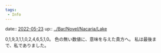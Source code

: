 ```yaml
---
tags:
 - Info
---
```


date:: [2022-05-23](Daily_Note/2022-05-23.md)
up:: [../Bar/Novel/Nacaria/Lake](../Bar/Novel/Nacaria/Lake.md)

0,1,9,3,1,1,0,2,4,6,5,1,0。
色の無い数値に、意味を与えた貴方へ。
私は最後まで、私でありました。